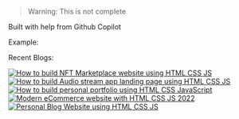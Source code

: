 > Warning: This is not complete

Built with help from Github Copilot

Example:

Recent Blogs:

<!-- blog-post-list:start -->
[![How to build NFT Marketplace website using HTML CSS JS](https://raw.githubusercontent.com/ErrorGamer2000/github-readme-blog-post-action/main/blog-post-list-output/How_to_build_NFT_Marketplace_website_using_HTML_CSS_JS.svg)](https://dev.to/codewithsadee/how-to-build-nft-marketplace-website-using-html-css-js-kh7)
[![How to build Audio stream app landing page using HTML CSS JS](https://raw.githubusercontent.com/ErrorGamer2000/github-readme-blog-post-action/main/blog-post-list-output/How_to_build_Audio_stream_app_landing_page_using_HTML_CSS_JS.svg)](https://dev.to/codewithsadee/how-to-build-audio-stream-app-landing-page-using-html-css-js-1960)
[![How to build personal portfolio using HTML CSS JavaScript](https://raw.githubusercontent.com/ErrorGamer2000/github-readme-blog-post-action/main/blog-post-list-output/How_to_build_personal_portfolio_using_HTML_CSS_JavaScript.svg)](https://dev.to/codewithsadee/how-to-build-personal-portfolio-using-html-css-javascript-37e2)
[![Modern eCommerce website with HTML CSS JS 2022](https://raw.githubusercontent.com/ErrorGamer2000/github-readme-blog-post-action/main/blog-post-list-output/Modern_eCommerce_website_with_HTML_CSS_JS_2022.svg)](https://dev.to/codewithsadee/modern-ecommerce-website-with-html-css-js-2022-142i)
[![Personal Blog Website using HTML CSS JS](https://raw.githubusercontent.com/ErrorGamer2000/github-readme-blog-post-action/main/blog-post-list-output/Personal_Blog_Website_using_HTML_CSS_JS.svg)](https://dev.to/codewithsadee/personal-blog-website-using-html-css-js-2en2)
<!-- blog-post-list:end -->
